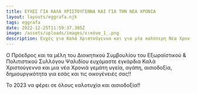 ```yaml
---
title: ΕΥΧΕΣ ΓΙΑ ΚΑΛΑ ΧΡΙΣΤΟΥΓΕΝΝΑ ΚΑΙ ΓΙΑ ΤΗΝ ΝΕΑ ΧΡΟΝΙΑ
layout: layouts/eggrafa.njk
tags: eggrafa
date: 2022-12-25T11:59:37.305Z
image: /assets/uploads/images/εικόνα_1_.png
description: Ευχές για Καλά Χριστούγεννα και για μία καλύτερη Νέα Χρονιά
---
```

Ο﻿ Πρόεδρος και τα μέλη του Διοικητικού Συμβουλίου του Εξωραϊστικού & Πολιτιστικού Συλλόγου Ψαλιδίου ευχόμαστε εγκάρδια Καλά Χριστούγεννα και μια νέα Χρονιά γεμάτη υγεία, αγάπη, αισιοδοξία, δημιουργικότητα για εσάς και τις οικογένειές σας!! 

Το 2023 να φέρει σε όλους καλοτυχία και αισιοδοξία!!